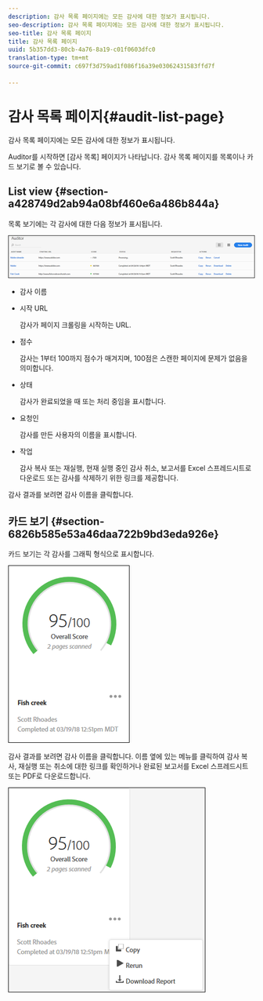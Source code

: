 ```yaml
---
description: 감사 목록 페이지에는 모든 감사에 대한 정보가 표시됩니다.
seo-description: 감사 목록 페이지에는 모든 감사에 대한 정보가 표시됩니다.
seo-title: 감사 목록 페이지
title: 감사 목록 페이지
uuid: 5b357dd3-80cb-4a76-8a19-c01f0603dfc0
translation-type: tm+mt
source-git-commit: c697f3d759ad1f086f16a39e03062431583ffd7f

---
```



# 감사 목록 페이지{#audit-list-page}

감사 목록 페이지에는 모든 감사에 대한 정보가 표시됩니다.

Auditor를 시작하면 [감사 목록] 페이지가 나타납니다. 감사 목록 페이지를 목록이나 카드 보기로 볼 수 있습니다.

## List view {#section-a428749d2ab94a08bf460e6a486b844a}

목록 보기에는 각 감사에 대한 다음 정보가 표시됩니다.

![](assets/audit-list.png)

* 감사 이름
* 시작 URL

   감사가 페이지 크롤링을 시작하는 URL.
* 점수

   감사는 1부터 100까지 점수가 매겨지며, 100점은 스캔한 페이지에 문제가 없음을 의미합니다.
* 상태

   감사가 완료되었을 때 또는 처리 중임을 표시합니다.
* 요청인

   감사를 만든 사용자의 이름을 표시합니다.
* 작업

   감사 복사 또는 재실행, 현재 실행 중인 감사 취소, 보고서를 Excel 스프레드시트로 다운로드 또는 감사를 삭제하기 위한 링크를 제공합니다.

감사 결과를 보려면 감사 이름을 클릭합니다.

## 카드 보기 {#section-6826b585e53a46daa722b9bd3eda926e}

카드 보기는 각 감사를 그래픽 형식으로 표시합니다.

![](assets/card.png)

감사 결과를 보려면 감사 이름을 클릭합니다. 이름 옆에 있는 메뉴를 클릭하여 감사 복사, 재실행 또는 취소에 대한 링크를 확인하거나 완료된 보고서를 Excel 스프레드시트 또는 PDF로 다운로드합니다.

![](assets/card-menu.png)

